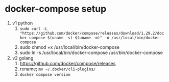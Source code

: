 <!--
 * @Author: zhaix
 * @Date: 2022-03-30 00:53:31
 * @LastEditTime: 2022-04-19 11:35:34
 * @LastEditors: Do not edit
 * @FilePath: \goodstudy\网络技术-平台-框架\docker\compose\setup.md
 * @Description: 
-->
# docker-compose setup
1. v1 python
   1. `sudo curl -L "https://github.com/docker/compose/releases/download/1.29.2/docker-compose-$(uname -s)-$(uname -m)" -o /usr/local/bin/docker-compose`
   2. sudo chmod +x /usr/local/bin/docker-compose
   3. sudo ln -s /usr/local/bin/docker-compose /usr/bin/docker-compose
2. v2 golang
   1. https://github.com/docker/compose/releases
   2. rename; `mv ~/.docker/cli-plugins/`
   3. `docker compose version`